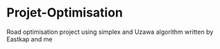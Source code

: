 # Projet-Optimisation

Road optimisation project
using simplex and Uzawa algorithm
written by Eastkap and me
